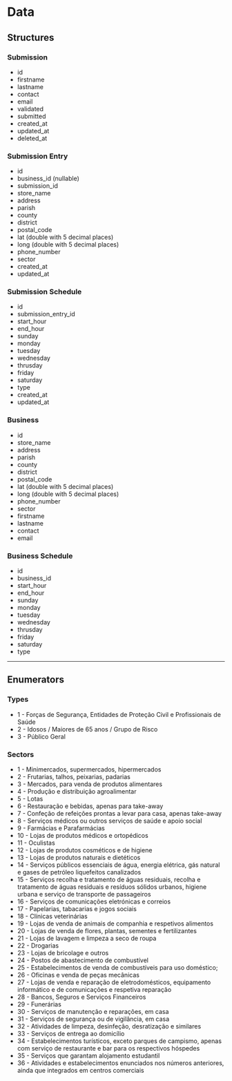 # Data

## Structures

### Submission

- id
- firstname
- lastname
- contact
- email
- validated
- submitted
- created_at
- updated_at
- deleted_at
  
### Submission Entry

- id
- business_id (nullable)
- submission_id
- store_name
- address
- parish
- county
- district
- postal_code
- lat (double with 5 decimal places)
- long (double with 5 decimal places)
- phone_number
- sector
- created_at
- updated_at

### Submission Schedule

- id
- submission_entry_id
- start_hour
- end_hour
- sunday
- monday
- tuesday
- wednesday
- thrusday
- friday
- saturday
- type
- created_at
- updated_at

### Business

- id
- store_name
- address
- parish
- county
- district
- postal_code
- lat (double with 5 decimal places)
- long (double with 5 decimal places)
- phone_number
- sector
- firstname
- lastname
- contact
- email

### Business Schedule

- id
- business_id
- start_hour
- end_hour
- sunday
- monday
- tuesday
- wednesday
- thrusday
- friday
- saturday
- type

---

## Enumerators

### Types

- 1 - Forças de Segurança, Entidades de Proteção Civil e Profissionais de Saúde
- 2 - Idosos / Maiores de 65 anos / Grupo de Risco
- 3 - Público Geral

### Sectors

- 1 - Minimercados, supermercados, hipermercados
- 2 - Frutarias, talhos, peixarias, padarias
- 3 - Mercados, para venda de produtos alimentares
- 4 - Produção e distribuição agroalimentar
- 5 - Lotas
- 6 - Restauração e bebidas, apenas para take-away
- 7 - Confeção de refeições prontas a levar para casa, apenas take-away
- 8 - Serviços médicos ou outros serviços de saúde e apoio social
- 9 - Farmácias e Parafarmácias
- 10 - Lojas de produtos médicos e ortopédicos
- 11 - Oculistas
- 12 - Lojas de produtos cosméticos e de higiene
- 13 - Lojas de produtos naturais e dietéticos
- 14 - Serviços públicos essenciais de água, energia elétrica, gás natural e gases de petróleo liquefeitos canalizados
- 15 - Serviços recolha e tratamento de águas residuais, recolha e tratamento de águas residuais e resíduos sólidos urbanos, higiene urbana e serviço de transporte de passageiros
- 16 - Serviços de comunicações eletrónicas e correios
- 17 - Papelarias, tabacarias e jogos sociais
- 18 - Clínicas veterinárias
- 19 - Lojas de venda de animais de companhia e respetivos alimentos
- 20 - Lojas de venda de flores, plantas, sementes e fertilizantes
- 21 - Lojas de lavagem e limpeza a seco de roupa
- 22 - Drogarias
- 23 - Lojas de bricolage e outros
- 24 - Postos de abastecimento de combustível
- 25 - Estabelecimentos de venda de combustíveis para uso doméstico;
- 26 - Oficinas e venda de peças mecânicas
- 27 - Lojas de venda e reparação de eletrodomésticos, equipamento informático e de comunicações e respetiva reparação
- 28 - Bancos, Seguros e Serviços Financeiros
- 29 - Funerárias
- 30 - Serviços de manutenção e reparações, em casa
- 31 - Serviços de segurança ou de vigilância, em casa
- 32 - Atividades de limpeza, desinfeção, desratização e similares
- 33 - Serviços de entrega ao domicílio
- 34 - Estabelecimentos turísticos, exceto parques de campismo, apenas com serviço de restaurante e bar para os respectivos hóspedes
- 35 - Serviços que garantam alojamento estudantil
- 36 - Atividades e estabelecimentos enunciados nos números anteriores, ainda que integrados em centros comerciais
